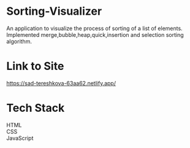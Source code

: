 # Sorting-Visualizer
An application to visualize the process of sorting of a list of elements.<br/>
Implemented merge,bubble,heap,quick,insertion and selection sorting algorithm.
# Link to Site
https://sad-tereshkova-63aa62.netlify.app/
# Tech Stack
HTML<br/>
CSS<br/>
JavaScript
